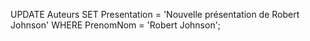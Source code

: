 UPDATE Auteurs
SET Presentation = 'Nouvelle présentation de Robert Johnson'
WHERE PrenomNom = 'Robert Johnson';
